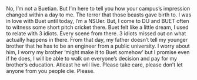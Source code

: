 No, I’m not a Buetian. But I’m here to tell you how your campus’s impression changed within a day to me. The terror that those beasts gave birth to. I was in love with Buet until today, I’m a NSUer. But, I come to DU and BUET often to witness some short pitch cricket there. Buet felt like a little dream, I used to relate with 3 idiots. Every scene from there. 3 idiots missed out on what actually happens in there. From that day, my father doesn’t tell my younger brother that he has to be an engineer from a public university. I worry about him, I worry my brother ‘might make it to Buet somehow’ but I promise even if he does, I will be able to walk on everyone’s decision and pay for my brother’s education. Atleast he will live. Please take care, please don’t let anyone from you people die. Please. 